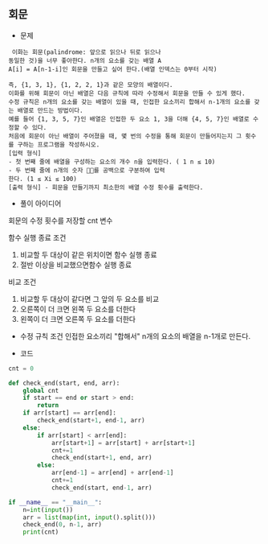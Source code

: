 ## 회문 

*  문제 
```
 이화는 회문(palindrome: 앞으로 읽으나 뒤로 읽으나
동일한 것)을 너무 좋아한다. n개의 요소를 갖는 배열 A
A[i] = A[n-1-i]인 회문을 만들고 싶어 한다.(배열 인덱스는 0부터 시작)

즉, {1, 3, 1}, {1, 2, 2, 1}과 같은 모양의 배열이다.
이화를 위해 회문이 아닌 배열은 다음 규칙에 따라 수정해서 회문을 만들 수 있게 했다. 
수정 규칙은 n개의 요소를 갖는 배열이 있을 때, 인접한 요소끼리 합해서 n-1개의 요소를 갖는 배열로 만드는 방법이다. 
예를 들어 {1, 3, 5, 7}인 배열은 인접한 두 요소 1, 3을 더해 {4, 5, 7}인 배열로 수정할 수 있다. 
처음에 회문이 아닌 배열이 주어졌을 때, 몇 번의 수정을 통해 회문이 만들어지는지 그 횟수를 구하는 프로그램을 작성하시오.
[입력 형식]
- 첫 번째 줄에 배열을 구성하는 요소의 개수 n을 입력한다. ( 1 n ≤ 10)
- 두 번째 줄에 n개의 숫자 를 공백으로 구분하여 입력
한다. (1 ≤ Xi ≤ 100)
[출력 형식] - 회문을 만들기까지 최소한의 배열 수정 횟수를 출력한다.
```

* 풀이 아이디어 

회문의 수정 횟수를 저장할 cnt 변수 

함수 실행 종료 조건
1. 비교할 두 대상이 같은 위치이면 함수 실행 종료
2. 절반 이상을 비교했으면함수 실행 종료

비교 조건
1. 비교할 두 대상이 같다면 그 앞의 두 요소를 비교 
2. 오른쪽이 더 크면 왼쪽 두 요소를 더한다 
3. 왼쪽이 더 크면 오른쪽 두 요소를 더한다 

* 수정 규칙 조건 
인접한 요소끼리 "합해서" n개의 요소의 배열을 n-1개로 만든다.

* 코드 
```python
cnt = 0

def check_end(start, end, arr):
    global cnt
    if start == end or start > end:
        return
    if arr[start] == arr[end]:
        check_end(start+1, end-1, arr)
    else:
        if arr[start] < arr[end]:
            arr[start+1] = arr[start] + arr[start+1]
            cnt+=1
            check_end(start+1, end, arr)
        else:
            arr[end-1] = arr[end] + arr[end-1]
            cnt+=1
            check_end(start, end-1, arr)

if __name__ == "__main__":
    n=int(input())
    arr = list(map(int, input().split()))
    check_end(0, n-1, arr)
    print(cnt)
    
```


